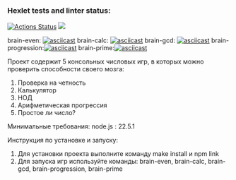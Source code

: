 ### Hexlet tests and linter status:
[![Actions Status](https://github.com/Katerus16/frontend-project-44/actions/workflows/hexlet-check.yml/badge.svg)](https://github.com/Katerus16/frontend-project-44/actions)
<a href="https://codeclimate.com/github/Katerus16/frontend-project-44/maintainability"><img src="https://api.codeclimate.com/v1/badges/e8a4388c3b43ee8fe316/maintainability" /></a>

brain-even: [![asciicast](https://asciinema.org/a/tl3eeXq0rh9Nm9aoKwsnOJU74.svg)](https://asciinema.org/a/tl3eeXq0rh9Nm9aoKwsnOJU74)
brain-calc: [![asciicast](https://asciinema.org/a/VMnHN4UlAs4SyUpYnPgZhDXT2.svg)](https://asciinema.org/a/VMnHN4UlAs4SyUpYnPgZhDXT2)
brain-gcd: [![asciicast](https://asciinema.org/a/TXH3M763DcO0p69LoCbyH25BX.svg)](https://asciinema.org/a/TXH3M763DcO0p69LoCbyH25BX)
brain-progression:[![asciicast](https://asciinema.org/a/rbCKZ6bACZCrFXG8qDsVnCohD.svg)](https://asciinema.org/a/rbCKZ6bACZCrFXG8qDsVnCohD)
brain-prime:[![asciicast](https://asciinema.org/a/Fw47aU2h9cI4Ax3SuaGHnHnuN.svg)](https://asciinema.org/a/Fw47aU2h9cI4Ax3SuaGHnHnuN)

Проект содержит 5 консольных числовых игр, в которых можно проверить способности своего мозга:
1) Проверка на четность
2) Калькулятор
3) НОД
4) Арифметическая прогрессия
5) Простое ли число?

Минимальные требования: node.js : 22.5.1

Инструкция по установке и запуску: 
1) Для установки проекта выполните команду make install и npm link
2) Для запуска игр используйте команды: brain-even, brain-calc, brain-gcd, brain-progression, brain-prime